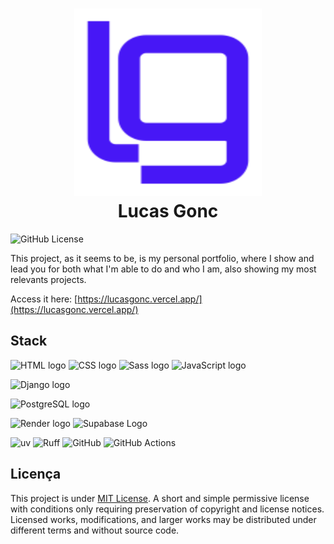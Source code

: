 <h1 align="center">
  <img src="./logo.svg" height="300" width="300" alt="Logo do Portfolio" /><br>
  Lucas Gonc
</h1>

![GitHub License](https://img.shields.io/github/license/LucasGoncSilva/portfolio?labelColor=101010)

This project, as it seems to be, is my personal portfolio, where I show and lead you for both what I'm able to do and who I am, also showing my most relevants projects.

Access it here: [https://lucasgonc.vercel.app/](https://lucasgonc.vercel.app/)

## Stack

![HTML logo](https://img.shields.io/badge/HTML5-E34F26?style=for-the-badge&logo=html5&logoColor=white)
![CSS logo](https://img.shields.io/badge/CSS3-1572B6?style=for-the-badge&logo=css3&logoColor=white)
![Sass logo](https://img.shields.io/badge/Sass-CC6699?style=for-the-badge&logo=sass&logoColor=white)
![JavaScript logo](https://img.shields.io/badge/JavaScript-323330?style=for-the-badge&logo=javascript&logoColor=F7DF1E)

![Django logo](https://img.shields.io/badge/Django-092E20?style=for-the-badge&logo=django&logoColor=green)

![PostgreSQL logo](https://img.shields.io/badge/PostgreSQL-316192?style=for-the-badge&logo=postgresql&logoColor=white)

![Render logo](https://img.shields.io/badge/Render-46E3B7?style=for-the-badge&logo=render&logoColor=000&color=fff)
![Supabase Logo](https://img.shields.io/badge/Supabase-181818?style=for-the-badge&logo=supabase&logoColor=3ecf8e)

![uv](https://img.shields.io/badge/uv-2b0231?style=for-the-badge&logo=uv)
![Ruff](https://img.shields.io/badge/Ruff-2b0231?style=for-the-badge&logo=ruff)
![GitHub](https://img.shields.io/badge/GitHub-fff?style=for-the-badge&logo=github&logoColor=181717)
![GitHub Actions](https://img.shields.io/badge/GitHub%20Actions-2088ff?style=for-the-badge&logo=github-actions&logoColor=fff)

## Licença

This project is under [MIT License](https://choosealicense.com/licenses/mit/). A short and simple permissive license with conditions only requiring preservation of copyright and license notices. Licensed works, modifications, and larger works may be distributed under different terms and without source code.
